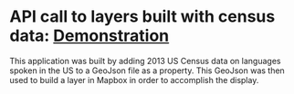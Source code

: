 # API call to layers built with census data: [Demonstration]( https://cameron-grams.github.io/USLanguageDistribution/)

This application was built by adding 2013 US Census data on languages spoken in the US to a GeoJson file as a property.  This GeoJson was then used to build a layer in Mapbox in order to accomplish the display.  

[image]: https://github.com/Cameron-Grams/USLanguageDistribution/blob/master/images/demo_map.png "Map of Total Population"


